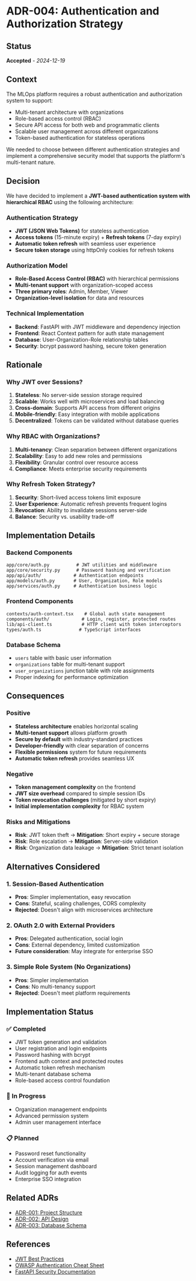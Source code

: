 # ADR-004: Authentication and Authorization Strategy

## Status
**Accepted** - *2024-12-19*

## Context

The MLOps platform requires a robust authentication and authorization system to support:
- Multi-tenant architecture with organizations
- Role-based access control (RBAC)
- Secure API access for both web and programmatic clients
- Scalable user management across different organizations
- Token-based authentication for stateless operations

We needed to choose between different authentication strategies and implement a comprehensive security model that supports the platform's multi-tenant nature.

## Decision

We have decided to implement a **JWT-based authentication system with hierarchical RBAC** using the following architecture:

### Authentication Strategy
- **JWT (JSON Web Tokens)** for stateless authentication
- **Access tokens** (15-minute expiry) + **Refresh tokens** (7-day expiry)
- **Automatic token refresh** with seamless user experience
- **Secure token storage** using httpOnly cookies for refresh tokens

### Authorization Model
- **Role-Based Access Control (RBAC)** with hierarchical permissions
- **Multi-tenant support** with organization-scoped access
- **Three primary roles**: Admin, Member, Viewer
- **Organization-level isolation** for data and resources

### Technical Implementation
- **Backend**: FastAPI with JWT middleware and dependency injection
- **Frontend**: React Context pattern for auth state management
- **Database**: User-Organization-Role relationship tables
- **Security**: bcrypt password hashing, secure token generation

## Rationale

### Why JWT over Sessions?
1. **Stateless**: No server-side session storage required
2. **Scalable**: Works well with microservices and load balancing
3. **Cross-domain**: Supports API access from different origins
4. **Mobile-friendly**: Easy integration with mobile applications
5. **Decentralized**: Tokens can be validated without database queries

### Why RBAC with Organizations?
1. **Multi-tenancy**: Clean separation between different organizations
2. **Scalability**: Easy to add new roles and permissions
3. **Flexibility**: Granular control over resource access
4. **Compliance**: Meets enterprise security requirements

### Why Refresh Token Strategy?
1. **Security**: Short-lived access tokens limit exposure
2. **User Experience**: Automatic refresh prevents frequent logins
3. **Revocation**: Ability to invalidate sessions server-side
4. **Balance**: Security vs. usability trade-off

## Implementation Details

### Backend Components
```
app/core/auth.py          # JWT utilities and middleware
app/core/security.py      # Password hashing and verification
app/api/auth/            # Authentication endpoints
app/models/auth.py       # User, Organization, Role models
app/services/auth.py     # Authentication business logic
```

### Frontend Components
```
contexts/auth-context.tsx    # Global auth state management
components/auth/            # Login, register, protected routes
lib/api-client.ts           # HTTP client with token interceptors
types/auth.ts              # TypeScript interfaces
```

### Database Schema
- `users` table with basic user information
- `organizations` table for multi-tenant support
- `user_organizations` junction table with role assignments
- Proper indexing for performance optimization

## Consequences

### Positive
- **Stateless architecture** enables horizontal scaling
- **Multi-tenant support** allows platform growth
- **Secure by default** with industry-standard practices
- **Developer-friendly** with clear separation of concerns
- **Flexible permissions** system for future requirements
- **Automatic token refresh** provides seamless UX

### Negative
- **Token management complexity** on the frontend
- **JWT size overhead** compared to simple session IDs
- **Token revocation challenges** (mitigated by short expiry)
- **Initial implementation complexity** for RBAC system

### Risks and Mitigations
- **Risk**: JWT token theft → **Mitigation**: Short expiry + secure storage
- **Risk**: Role escalation → **Mitigation**: Server-side validation
- **Risk**: Organization data leakage → **Mitigation**: Strict tenant isolation

## Alternatives Considered

### 1. Session-Based Authentication
- **Pros**: Simpler implementation, easy revocation
- **Cons**: Stateful, scaling challenges, CORS complexity
- **Rejected**: Doesn't align with microservices architecture

### 2. OAuth 2.0 with External Providers
- **Pros**: Delegated authentication, social login
- **Cons**: External dependency, limited customization
- **Future consideration**: May integrate for enterprise SSO

### 3. Simple Role System (No Organizations)
- **Pros**: Simpler implementation
- **Cons**: No multi-tenancy support
- **Rejected**: Doesn't meet platform requirements

## Implementation Status

### ✅ Completed
- JWT token generation and validation
- User registration and login endpoints
- Password hashing with bcrypt
- Frontend auth context and protected routes
- Automatic token refresh mechanism
- Multi-tenant database schema
- Role-based access control foundation

### 🔄 In Progress
- Organization management endpoints
- Advanced permission system
- Admin user management interface

### 📋 Planned
- Password reset functionality
- Account verification via email
- Session management dashboard
- Audit logging for auth events
- Enterprise SSO integration

## Related ADRs
- [ADR-001: Project Structure](./001-project-structure.md)
- [ADR-002: API Design](./002-api-design.md)
- [ADR-003: Database Schema](./003-database-schema-design.md)

## References
- [JWT Best Practices](https://tools.ietf.org/html/rfc8725)
- [OWASP Authentication Cheat Sheet](https://cheatsheetseries.owasp.org/cheatsheets/Authentication_Cheat_Sheet.html)
- [FastAPI Security Documentation](https://fastapi.tiangolo.com/tutorial/security/)